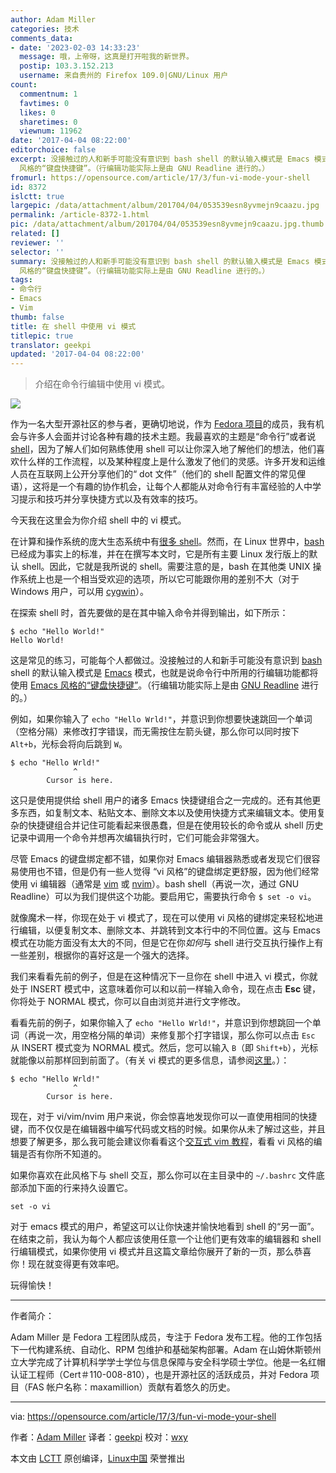 ```yaml
---
author: Adam Miller
categories: 技术
comments_data:
- date: '2023-02-03 14:33:23'
  message: 哦，上帝呀，这真是打开啦我的新世界。
  postip: 103.3.152.213
  username: 来自贵州的 Firefox 109.0|GNU/Linux 用户
count:
  commentnum: 1
  favtimes: 0
  likes: 0
  sharetimes: 0
  viewnum: 11962
date: '2017-04-04 08:22:00'
editorchoice: false
excerpt: 没接触过的人和新手可能没有意识到 bash shell 的默认输入模式是 Emacs 模式，也就是说命令行中所用的行编辑功能都将使用 Emacs
  风格的“键盘快捷键”。（行编辑功能实际上是由 GNU Readline 进行的。）
fromurl: https://opensource.com/article/17/3/fun-vi-mode-your-shell
id: 8372
islctt: true
largepic: /data/attachment/album/201704/04/053539esn8yvmejn9caazu.jpg
permalink: /article-8372-1.html
pic: /data/attachment/album/201704/04/053539esn8yvmejn9caazu.jpg.thumb.jpg
related: []
reviewer: ''
selector: ''
summary: 没接触过的人和新手可能没有意识到 bash shell 的默认输入模式是 Emacs 模式，也就是说命令行中所用的行编辑功能都将使用 Emacs
  风格的“键盘快捷键”。（行编辑功能实际上是由 GNU Readline 进行的。）
tags:
- 命令行
- Emacs
- Vim
thumb: false
title: 在 shell 中使用 vi 模式
titlepic: true
translator: geekpi
updated: '2017-04-04 08:22:00'
---
```



> 
> 介绍在命令行编辑中使用 vi 模式。
> 
> 
> 


![](/data/attachment/album/201704/04/053539esn8yvmejn9caazu.jpg)


作为一名大型开源社区的参与者，更确切地说，作为 [Fedora 项目](https://getfedora.org/)的成员，我有机会与许多人会面并讨论各种有趣的技术主题。我最喜欢的主题是“命令行”或者说 [shell](https://opensource.com/business/16/3/top-linux-shells)，因为了解人们如何熟练使用 shell 可以让你深入地了解他们的想法，他们喜欢什么样的工作流程，以及某种程度上是什么激发了他们的灵感。许多开发和运维人员在互联网上公开分享他们的“ dot 文件”（他们的 shell 配置文件的常见俚语），这将是一个有趣的协作机会，让每个人都能从对命令行有丰富经验的人中学习提示和技巧并分享快捷方式以及有效率的技巧。


今天我在这里会为你介绍 shell 中的 vi 模式。


在计算和操作系统的庞大生态系统中有[很多 shell](https://opensource.com/business/16/3/top-linux-shells)。然而，在 Linux 世界中，[bash](https://tiswww.case.edu/php/chet/bash/bashtop.html) 已经成为事实上的标准，并在在撰写本文时，它是所有主要 Linux 发行版上的默认 shell。因此，它就是我所说的 shell。需要注意的是，bash 在其他类 UNIX 操作系统上也是一个相当受欢迎的选项，所以它可能跟你用的差别不大（对于 Windows 用户，可以用 [cygwin](http://cygwin.org/)）。


在探索 shell 时，首先要做的是在其中输入命令并得到输出，如下所示：



```
$ echo "Hello World!"
Hello World!

```

这是常见的练习，可能每个人都做过。没接触过的人和新手可能没有意识到 [bash](https://tiswww.case.edu/php/chet/bash/bashtop.html) shell 的默认输入模式是 [Emacs](https://www.gnu.org/software/emacs/) 模式，也就是说命令行中所用的行编辑功能都将使用 [Emacs 风格的“键盘快捷键”](https://en.wikipedia.org/wiki/GNU_Readline#Emacs_keyboard_shortcuts)。（行编辑功能实际上是由 [GNU Readline](http://cnswww.cns.cwru.edu/php/chet/readline/rltop.html) 进行的。）


例如，如果你输入了 `echo "Hello Wrld!"`，并意识到你想要快速跳回一个单词（空格分隔）来修改打字错误，而无需按住左箭头键，那么你可以同时按下 `Alt+b`，光标会将向后跳到 `W`。



```
$ echo "Hello Wrld!"
              ^
        Cursor is here.
```

这只是使用提供给 shell 用户的诸多 Emacs 快捷键组合之一完成的。还有其他更多东西，如复制文本、粘贴文本、删除文本以及使用快捷方式来编辑文本。使用复杂的快捷键组合并记住可能看起来很愚蠢，但是在使用较长的命令或从 shell 历史记录中调用一个命令并想再次编辑执行时，它们可能会非常强大。


尽管 Emacs 的键盘绑定都不错，如果你对 Emacs 编辑器熟悉或者发现它们很容易使用也不错，但是仍有一些人觉得 “vi 风格”的键盘绑定更舒服，因为他们经常使用 vi 编辑器（通常是 [vim](http://www.vim.org/) 或 [nvim](https://neovim.io/)）。bash shell（再说一次，通过 GNU Readline）可以为我们提供这个功能。要启用它，需要执行命令 `$ set -o vi`。


就像魔术一样，你现在处于 vi 模式了，现在可以使用 vi 风格的键绑定来轻松地进行编辑，以便复制文本、删除文本、并跳转到文本行中的不同位置。这与 Emacs 模式在功能方面没有太大的不同，但是它在你*如何*与 shell 进行交互执行操作上有一些差别，根据你的喜好这是一个强大的选择。


我们来看看先前的例子，但是在这种情况下一旦你在 shell 中进入 vi 模式，你就处于 INSERT 模式中，这意味着你可以和以前一样输入命令，现在点击 **Esc** 键，你将处于 NORMAL 模式，你可以自由浏览并进行文字修改。


看看先前的例子，如果你输入了 `echo "Hello Wrld!"`，并意识到你想跳回一个单词（再说一次，用空格分隔的单词）来修复那个打字错误，那么你可以点击 `Esc` 从 INSERT 模式变为 NORMAL 模式。然后，您可以输入 `B`（即 `Shift+b`），光标就能像以前那样回到前面了。（有关 vi 模式的更多信息，请参阅[这里](https://en.wikibooks.org/wiki/Learning_the_vi_Editor/Vim/Modes)。）：



```
$ echo "Hello Wrld!"
              ^
        Cursor is here.
```

现在，对于 vi/vim/nvim 用户来说，你会惊喜地发现你可以一直使用相同的快捷键，而不仅仅是在编辑器中编写代码或文档的时候。如果你从未了解过这些，并且想要了解更多，那么我可能会建议你看看这个[交互式 vim 教程](http://www.openvim.com/tutorial.html)，看看 vi 风格的编辑是否有你所不知道的。


如果你喜欢在此风格下与 shell 交互，那么你可以在主目录中的 `~/.bashrc` 文件底部添加下面的行来持久设置它。



```
set -o vi

```

对于 emacs 模式的用户，希望这可以让你快速并愉快地看到 shell 的“另一面”。在结束之前，我认为每个人都应该使用任意一个让他们更有效率的编辑器和 shell 行编辑模式，如果你使用 vi 模式并且这篇文章给你展开了新的一页，那么恭喜你！现在就变得更有效率吧。


玩得愉快！




---


作者简介：


Adam Miller 是 Fedora 工程团队成员，专注于 Fedora 发布工程。他的工作包括下一代构建系统、自动化、RPM 包维护和基础架构部署。Adam 在山姆休斯顿州立大学完成了计算机科学学士学位与信息保障与安全科学硕士学位。他是一名红帽认证工程师（Cert＃110-008-810），也是开源社区的活跃成员，并对 Fedora 项目（FAS 帐户名称：maxamillion）贡献有着悠久的历史。




---


via: <https://opensource.com/article/17/3/fun-vi-mode-your-shell>


作者：[Adam Miller](https://opensource.com/users/maxamillion)  译者：[geekpi](https://github.com/geekpi) 校对：[wxy](https://github.com/wxy)


本文由 [LCTT](https://github.com/LCTT/TranslateProject) 原创编译，[Linux中国](https://linux.cn/) 荣誉推出